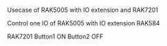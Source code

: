 
Usecase of RAK5005 with IO extension and RAK7201

Control one IO of RAK5005 with IO extension RAK584

RAK7201 Button1 ON Button2 OFF
